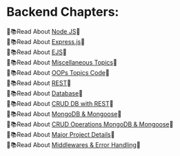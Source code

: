 
# Backend Chapters:

📖📚Read About [Node JS](./1.1_LearnNodejs/README.md)🚀    <br>
📖📚Read About [Express.js](./1.2_Express/README.md/)🚀    <br>
📖📚Read About [EJS](./1.3_EJS//README.md/)🚀    <br>
📖📚Read About [Miscellaneous Topics](./1.4_Miscellaneous/README.md)🚀    <br>
📖📚Read About [OOPs Topics Code](./1.4_Miscellaneous/OOPs.js)🚀    <br>
📖📚Read About [REST](./1.5_REST/README.md)🚀    <br>
📖📚Read About [Database](./1.6_Database/README.md)🚀    <br>
📖📚Read About [CRUD DB with REST](./1.7_DB_CRUD/README.md)🚀    <br>
📖📚Read About [MongoDB & Mongoose](./1.8_MongoDB/README.md)🚀    <br>
📖📚Read About [CRUD Operations MongoDB & Mongoose](./1.9_DB_CRUD/README.md)🚀    <br>
📖📚Read About [Major Project Details](./2.1_Major_Project/README.md)🚀    <br>
📖📚Read About [Middlewares & Error Handling](./2.1_Major_ProLearn/README.md)🚀    <br>

